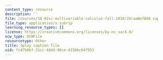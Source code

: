 ```yaml
---
content_type: resource
description: ''
file: /courses/18-02sc-multivariable-calculus-fall-2010/2XraaWefBd8_captions.vtt
file_type: application/x-subrip
learning_resource_types: []
license: https://creativecommons.org/licenses/by-nc-sa/4.0/
ocw_type: OCWFile
resourcetype: Other
title: 3play caption file
uid: fc47b0bf-31cc-48dd-90ce-d150bc647953
---
```

